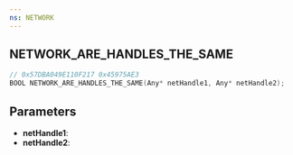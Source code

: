 ```yaml
---
ns: NETWORK
---
```

## NETWORK_ARE_HANDLES_THE_SAME

```c
// 0x57DBA049E110F217 0x45975AE3
BOOL NETWORK_ARE_HANDLES_THE_SAME(Any* netHandle1, Any* netHandle2);
```

## Parameters
* **netHandle1**:
* **netHandle2**:
